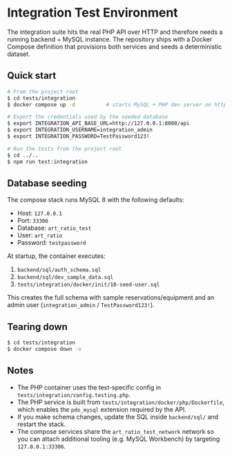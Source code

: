# Integration Test Environment

The integration suite hits the real PHP API over HTTP and therefore needs a running
backend + MySQL instance. The repository ships with a Docker Compose definition that
provisions both services and seeds a deterministic dataset.

## Quick start

```bash
# From the project root
$ cd tests/integration
$ docker compose up -d          # starts MySQL + PHP dev server on http://127.0.0.1:8080

# Export the credentials used by the seeded database
$ export INTEGRATION_API_BASE_URL=http://127.0.0.1:8080/api
$ export INTEGRATION_USERNAME=integration_admin
$ export INTEGRATION_PASSWORD=TestPassword123!

# Run the tests from the project root
$ cd ../..
$ npm run test:integration
```

## Database seeding

The compose stack runs MySQL 8 with the following defaults:

- Host: `127.0.0.1`
- Port: `33306`
- Database: `art_ratio_test`
- User: `art_ratio`
- Password: `testpassword`

At startup, the container executes:

1. `backend/sql/auth_schema.sql`
2. `backend/sql/dev_sample_data.sql`
3. `tests/integration/docker/init/10-seed-user.sql`

This creates the full schema with sample reservations/equipment and an admin user
(`integration_admin` / `TestPassword123!`).

## Tearing down

```bash
$ cd tests/integration
$ docker compose down -v
```

## Notes

- The PHP container uses the test-specific config in `tests/integration/config.testing.php`.
- The PHP service is built from `tests/integration/docker/php/Dockerfile`, which enables the `pdo_mysql` extension required by the API.
- If you make schema changes, update the SQL inside `backend/sql/` and restart the stack.
- The compose services share the `art_ratio_test_network` network so you can attach
  additional tooling (e.g. MySQL Workbench) by targeting `127.0.0.1:33306`.
